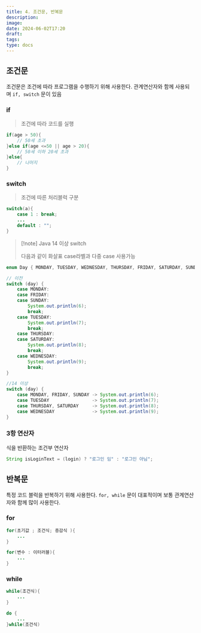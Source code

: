 ```yaml
---
title: 4. 조건문, 반복문
description: 
image: 
date: 2024-06-02T17:20
draft: 
tags: 
type: docs
---
```

## 조건문

조건문은 조건에 따라 프로그램을 수행하기 위해 사용한다. 관계연산자와 함께 사용되며 `if, switch` 문이 있음


### if 
> 조건에 따라 코드를 실행

```java
if(age > 50){
	// 50세 초과
}else if(age <=50 || age > 20){
	// 50세 이하 20세 초과
}else{
	// 나머지
}
```

### switch
> 조건에 따른 처리블럭 구분

```java
switch(a){
	case 1 : break;
	...
	default : "";
}
```


> [!note] Java 14 이상 switch
> 
> 다음과 같이 화살표 case라벨과 다중 case 사용가능
> 
```java
enum Day { MONDAY, TUESDAY, WEDNESDAY, THURSDAY, FRIDAY, SATURDAY, SUNDAY }

// 이전
switch (day) {
    case MONDAY:
    case FRIDAY:
    case SUNDAY:
        System.out.println(6);
        break;
    case TUESDAY:
        System.out.println(7);
        break;
    case THURSDAY:
    case SATURDAY:
        System.out.println(8);
        break;
    case WEDNESDAY:
        System.out.println(9);
        break;
}

//14 이상
switch (day) {
    case MONDAY, FRIDAY, SUNDAY	-> System.out.println(6);
    case TUESDAY				-> System.out.println(7);
    case THURSDAY, SATURDAY		-> System.out.println(8);
    case WEDNESDAY				-> System.out.println(9);
}
```


### 3항 연산자

식을 반환하는 조건부 연산자

```java
String isLoginText = (login) ? "로그인 임" : "로그인 아님";
```


## 반복문

특정 코드 블럭을 반복하기 위해 사용한다. `for, while` 문이 대표적이며 보통 관계연산자와 함께 많이 사용한다.

### for

```java
for(초기값 ; 조건식; 증감식 ){
	...
}

for(변수 : 이터러블){
	...
}

```

### while

```java
while(조건식){
	...
}

do {
	...
}while(조건식)
```